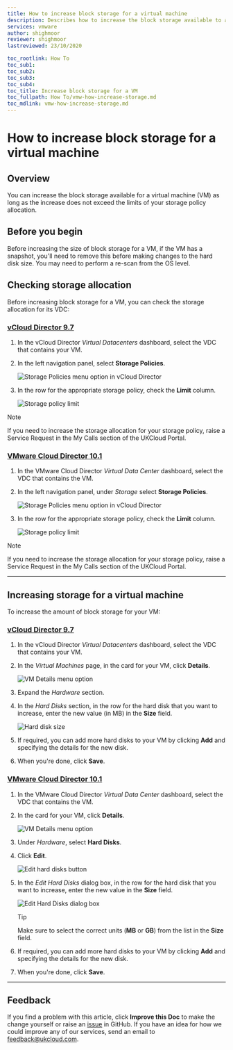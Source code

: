 ```yaml
---
title: How to increase block storage for a virtual machine
description: Describes how to increase the block storage available to a virtual machine (VM)
services: vmware
author: shighmoor
reviewer: shighmoor
lastreviewed: 23/10/2020

toc_rootlink: How To
toc_sub1:
toc_sub2:
toc_sub3:
toc_sub4:
toc_title: Increase block storage for a VM
toc_fullpath: How To/vmw-how-increase-storage.md
toc_mdlink: vmw-how-increase-storage.md
---
```


# How to increase block storage for a virtual machine

## Overview

You can increase the block storage available for a virtual machine (VM) as long as the increase does not exceed the limits of your storage policy allocation.

## Before you begin

Before increasing the size of block storage for a VM, if the VM has a snapshot, you'll need to remove this before making changes to the hard disk size. You may need to perform a re-scan from the OS level.

## Checking storage allocation

Before increasing block storage for a VM, you can check the storage allocation for its VDC:

### [vCloud Director 9.7](#tab/tabid-a)

1. In the vCloud Director *Virtual Datacenters* dashboard, select the VDC that contains your VM.

2. In the left navigation panel, select **Storage Policies**.

    ![Storage Policies menu option in vCloud Director](images/vmw-vcd-mnu-storage-policies.png)

3. In the row for the appropriate storage policy, check the **Limit** column.

    ![Storage policy limit](images/vmw-vcd-storage-limit.png)

> [!NOTE]
> If you need to increase the storage allocation for your storage policy, raise a Service Request in the My Calls section of the UKCloud Portal.

### [VMware Cloud Director 10.1](#tab/tabid-b)

1. In the VMware Cloud Director *Virtual Data Center* dashboard, select the VDC that contains the VM.

2. In the left navigation panel, under *Storage* select **Storage Policies**.

    ![Storage Policies menu option in vCloud Director](images/vmw-vcd10.1-mnu-storage-policies.png)

3. In the row for the appropriate storage policy, check the **Limit** column.

    ![Storage policy limit](images/vmw-vcd10.1-storage-limit.png)

> [!NOTE]
> If you need to increase the storage allocation for your storage policy, raise a Service Request in the My Calls section of the UKCloud Portal.

***

## Increasing storage for a virtual machine

To increase the amount of block storage for your VM:

### [vCloud Director 9.7](#tab/tabid-a)

1. In the vCloud Director *Virtual Datacenters* dashboard, select the VDC that contains your VM.

2. In the *Virtual Machines* page, in the card for your VM, click **Details**.

    ![VM Details menu option](images/vmw-vcd-mnu-vm-details.png)

3. Expand the *Hardware* section.

4. In the *Hard Disks* section, in the row for the hard disk that you want to increase, enter the new value (in MB) in the **Size** field.

    ![Hard disk size](images/vmw-vcd-vm-hardware.png)

5. If required, you can add more hard disks to your VM by clicking **Add** and specifying the details for the new disk.

6. When you're done, click **Save**.

### [VMware Cloud Director 10.1](#tab/tabid-b)

1. In the VMware Cloud Director *Virtual Data Center* dashboard, select the VDC that contains the VM.

2. In the card for your VM, click **Details**.

    ![VM Details menu option](images/vmw-vcd10.1-mnu-vm-details.png)

3. Under *Hardware*, select **Hard Disks**.

4. Click **Edit**.

    ![Edit hard disks button](images/vmw-vcd10.1-btn-vm-hard-disks-edit.png)

5. In the *Edit Hard Disks* dialog box, in the row for the hard disk that you want to increase, enter the new value in the **Size** field.

    ![Edit Hard Disks dialog box](images/vmw-vcd10.1-edit-hard-disks.png)

    > [!TIP]
    > Make sure to select the correct units (**MB** or **GB**) from the list in the **Size** field.

6. If required, you can add more hard disks to your VM by clicking **Add** and specifying the details for the new disk.

7. When you're done, click **Save**.

***

## Feedback

If you find a problem with this article, click **Improve this Doc** to make the change yourself or raise an [issue](https://github.com/UKCloud/documentation/issues) in GitHub. If you have an idea for how we could improve any of our services, send an email to <feedback@ukcloud.com>.

